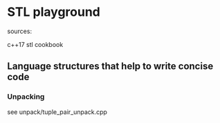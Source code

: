 # STL playground

sources:

c++17 stl cookbook

## Language structures that help to write concise code

### Unpacking

see unpack/tuple_pair_unpack.cpp

